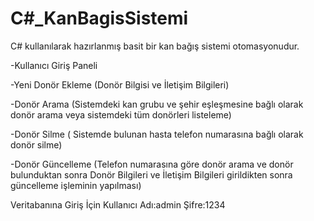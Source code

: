 # C#_KanBagisSistemi

C# kullanılarak hazırlanmış basit bir kan bağış sistemi otomasyonudur.

-Kullanıcı Giriş Paneli

-Yeni Donör Ekleme (Donör Bilgisi ve İletişim Bilgileri)

-Donör Arama (Sistemdeki kan grubu ve şehir eşleşmesine bağlı olarak donör arama veya sistemdeki tüm donörleri listeleme)

-Donör Silme ( Sistemde bulunan hasta telefon numarasına bağlı olarak donör silme)

-Donör Güncelleme (Telefon numarasına göre donör arama ve donör bulunduktan sonra Donör Bilgileri ve İletişim Bilgileri girildikten sonra güncelleme işleminin yapılması)

Veritabanına Giriş İçin
Kullanıcı Adı:admin
Şifre:1234
